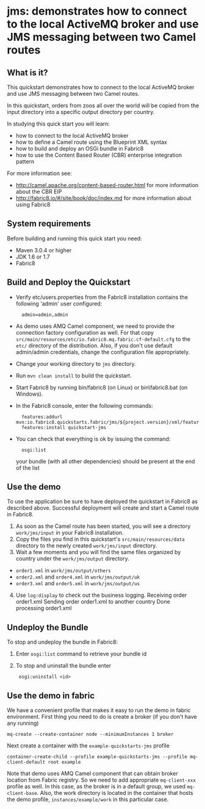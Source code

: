 jms: demonstrates how to connect to the local ActiveMQ broker and use JMS messaging between two Camel routes
===================================

What is it?
-----------

This quickstart demonstrates how to connect to the local ActiveMQ broker and use JMS messaging between two Camel routes.

In this quickstart, orders from zoos all over the world will be copied from the input directory into a specific
output directory per country.

In studying this quick start you will learn:

* how to connect to the local ActiveMQ broker
* how to define a Camel route using the Blueprint XML syntax
* how to build and deploy an OSGi bundle in Fabric8
* how to use the Content Based Router (CBR) enterprise integration pattern

For more information see:

* http://camel.apache.org/content-based-router.html for more information about the CBR EIP
* http://fabric8.io/#/site/book/doc/index.md for more information about using Fabric8


System requirements
-------------------

Before building and running this quick start you need:

* Maven 3.0.4 or higher
* JDK 1.6 or 1.7
* Fabric8


Build and Deploy the Quickstart
-------------------------------

* Verify etc/users.properties from the Fabric8 installation contains the following 'admin' user configured:

        admin=admin,admin

* As demo uses AMQ Camel component, we need to provide the connection factory configuration as well. For that copy `src/main/resources/etc/io.fabric8.mq.fabric.cf-default.cfg` to the `etc/` directory of the distribution.
    Also, if you don't use default admin/admin credentials, change the configuration file appropriately.

* Change your working directory to `jms` directory.
* Run `mvn clean install` to build the quickstart.
* Start Fabric8 by running bin/fabric8 (on Linux) or bin\fabric8.bat (on Windows).


* In the Fabric8 console, enter the following commands:

        features:addurl mvn:io.fabric8.quickstarts.fabric/jms/${project.version}/xml/features
        features:install quickstart-jms

* You can check that everything is ok by issuing the command:

        osgi:list

   your bundle (with all other dependencies) should be present at the end of the list

Use the demo
--------------

To use the application be sure to have deployed the quickstart in Fabric8 as described above. Successful deployment will create and start a Camel route in Fabric8.

1. As soon as the Camel route has been started, you will see a directory `work/jms/input` in your Fabric8 installation.
2. Copy the files you find in this quickstart's `src/main/resources/data` directory to the newly created `work/jms/input` directory.
3. Wait a few moments and you will find the same files organized by country under the `work/jms/output` directory.
  * `order1.xml` in `work/jms/output/others`
  * `order2.xml` and `order4.xml` in `work/jms/output/uk`
  * `order3.xml` and `order5.xml` in `work/jms/output/us`


4. Use `log:display` to check out the business logging.
        Receiving order order1.xml
        Sending order order1.xml to another country
        Done processing order1.xml

Undeploy the Bundle
-------------------

To stop and undeploy the bundle in Fabric8:

1. Enter `osgi:list` command to retrieve your bundle id
2. To stop and uninstall the bundle enter

        osgi:uninstall <id>


Use the demo in fabric
----------------------

We have a convenient profile that makes it easy to run the demo in fabric environment. First thing you need to do is create a broker (if you don't have any running)

    mq-create --create-container node --minimumInstances 1 broker

Next create a container with the `example-quickstarts-jms` profile

    container-create-child --profile example-quickstarts-jms --profile mq-client-default root example

Note that demo uses AMQ Camel component that can obtain broker location from Fabric registry. So we need to add appropriate `mq-client-xxx` profile as well.
In this case, as the broker is in a default group, we used `mq-client-base`.
Also, the work directory is located in the container that hosts the demo profile, `instances/example/work` in this particular case.
